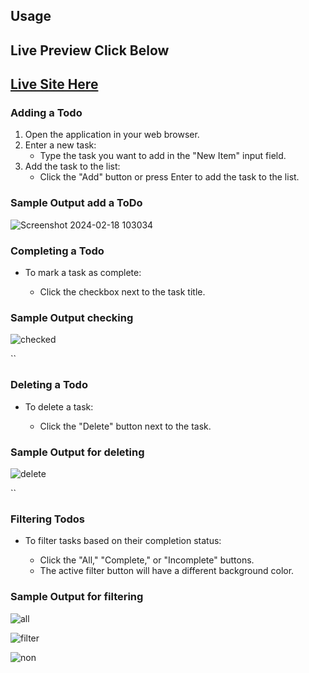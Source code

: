  <h2>Usage</h2>

 <h2>Live Preview Click Below</h2>
 <h2><a href="https://incredible-boba-e5f95c.netlify.app/">Live Site Here</a></h2>

   <h3>Adding a Todo</h3>
   <ol>
        <li>Open the application in your web browser.</li>
        <li>Enter a new task:
            <ul>
                <li>Type the task you want to add in the "New Item" input field.</li>
            </ul>
        </li>
        <li>Add the task to the list:
            <ul>
                <li>Click the "Add" button or press Enter to add the task to the list.</li>
            </ul>
        </li>
    </ol>


<h3>Sample Output add a ToDo</h3>





![Screenshot 2024-02-18 103034](https://github.com/gowrisankar0/ToDo-App/assets/113678338/bd144f67-fe4a-452e-a506-733e02ba07ee)

    

   <h3>Completing a Todo</h3>
    <ul>
        <li>To mark a task as complete:</li>
        <ul>
            <li>Click the checkbox next to the task title.</li>
        </ul>
    </ul>


<h3>Sample Output checking</h3>



![checked](https://github.com/gowrisankar0/ToDo-App/assets/113678338/f4f06ebf-802f-40fa-8363-c8aad6790629)


    

   `` <h3>Deleting a Todo</h3>
    <ul>
        <li>To delete a task:</li>
        <ul>
            <li>Click the "Delete" button next to the task.</li>
        </ul>
    </ul>

<h3>Sample Output for deleting</h3>



![delete](https://github.com/gowrisankar0/ToDo-App/assets/113678338/1908d4ab-0519-4651-9530-5ecaeb6128cd)

    

   `` <h3>Filtering Todos</h3>
    <ul>
        <li>To filter tasks based on their completion status:</li>
           <ul>
            <li>Click the "All," "Complete," or "Incomplete" buttons.</li>
            <li>The active filter button will have a different background color.</li>
        </ul>
    </ul>


<h3>Sample Output for filtering</h3>


![all](https://github.com/gowrisankar0/ToDo-App/assets/113678338/c79c6c18-2fde-493c-a73f-f58ecd44cbbc)





![filter](https://github.com/gowrisankar0/ToDo-App/assets/113678338/d320d666-0b1c-4122-af76-879cbc5c4063)




![non](https://github.com/gowrisankar0/ToDo-App/assets/113678338/70d61a81-e508-4180-bc4d-fb650340ac65)





